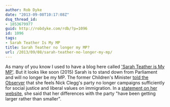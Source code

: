 ```yaml
---
author: Rob Dyke
date: "2013-09-08T10:17:08Z"
dsq_thread_id:
- 1853679977
guid: http://robdyke.com/rdb/?p=1096
id: 1096
tags:
- Sarah Teather Is My MP
title: Sarah Teather no longer my MP?
url: /2013/09/08/sarah-teather-no-longer-my-mp/
---
```

As many of you know I used to have a blog here called ['Sarah Teather is My MP'](http://robdyke.com/tags/sarah-teather/). But it looks like soon (2015) Sarah is to stand down from Parliament and will no longer be my MP. The former Children's Minister [told the Observer](http://www.theguardian.com/politics/2013/sep/07/sarah-teather) that she feels Nick Clegg's party no longer campaigns sufficiently for social justice and liberal values on immigration. In a [statement on her website](http://brentlibdems.org.uk/en/article/2013/719362/sarah-teather-statement-on-decision-not-to-stand-for-parliament-in-the-next-general-election), she said that her differences with the party "have been getting larger rather than smaller".